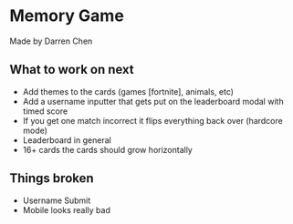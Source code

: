 # Memory Game
Made by Darren Chen
## What to work on next
- Add themes to the cards (games [fortnite], animals, etc)
- Add a username inputter that gets put on the leaderboard modal with timed score
- If you get one match incorrect it flips everything back over (hardcore mode)
- Leaderboard in general
- 16+ cards the cards should grow horizontally

## Things broken
- Username Submit
- Mobile looks really bad
